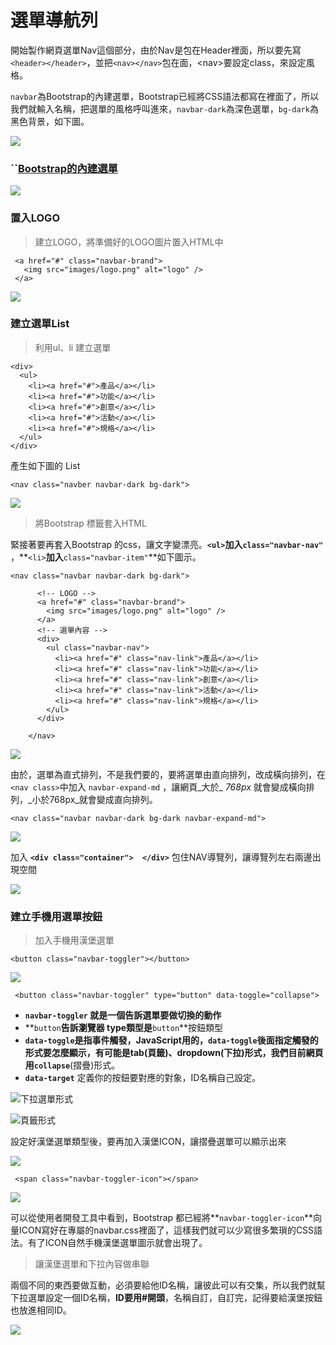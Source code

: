 # 選單導航列

開始製作網頁選單Nav這個部分，由於Nav是包在Header裡面，所以要先寫`<header></header>`，並把`<nav></nav>`包在面，&lt;nav&gt;要設定class，來設定風格。

`navbar`為Bootstrap的內建選單，Bootstrap已經將CSS語法都寫在裡面了，所以我們就輸入名稱，把選單的風格呼叫進來，`navbar-dark`為深色選單，`bg-dark`為黑色背景，如下圖。

![](.gitbook/assets/image%20%2822%29.png)

### \`\`[Bootstrap的內建選單](https://bootstrap.hexschool.com/docs/4.2/components/navbar/)

![](.gitbook/assets/image%20%2826%29.png)

### 置入LOGO

> 建立LOGO，將準備好的LOGO圖片置入HTML中

```markup
 <a href="#" class="navbar-brand">
   <img src="images/logo.png" alt="logo" />
 </a>
```

![](.gitbook/assets/image%20%2813%29.png)

### 建立選單List

> 利用ul、li 建立選單

```markup
<div>
  <ul>
    <li><a href="#">產品</a></li>
    <li><a href="#">功能</a></li>
    <li><a href="#">創意</a></li>
    <li><a href="#">活動</a></li>
    <li><a href="#">規格</a></li>
  </ul>
</div>
```

產生如下圖的 List

```markup
<nav class="navber navbar-dark bg-dark">
```

![](.gitbook/assets/image%20%2829%29.png)

> 將Bootstrap 標籤套入HTML

緊接著要再套入Bootstrap 的css，讓文字變漂亮。**`<ul>`**加入**`class="navbar-nav"`** ，**`<li>`**加入**`class="navbar-item"`**如下圖示。

```markup
<nav class="navbar navbar-dark bg-dark">

      <!-- LOGO -->
      <a href="#" class="navbar-brand">
        <img src="images/logo.png" alt="logo" />
      </a>
      <!-- 選單內容 -->
      <div>
        <ul class="navbar-nav">
          <li><a href="#" class="nav-link">產品</a></li>
          <li><a href="#" class="nav-link">功能</a></li>
          <li><a href="#" class="nav-link">創意</a></li>
          <li><a href="#" class="nav-link">活動</a></li>
          <li><a href="#" class="nav-link">規格</a></li>
        </ul>
      </div>

    </nav>
```

![](.gitbook/assets/image%20%285%29.png)

由於，選單為直式排列，不是我們要的，要將選單由直向排列，改成橫向排列，在`<nav class>`中加入 `navbar-expand-md` ，讓網頁_大於_ _768px_ 就會變成橫向排列，_小於768px_就會變成直向排列。

```markup
<nav class="navbar navbar-dark bg-dark navbar-expand-md">
```

![](.gitbook/assets/image%20%2825%29.png)

加入 **`<div class="container">  </div>`** 包住NAV導覽列，讓導覽列左右兩邊出現空間

![](.gitbook/assets/image%20%2816%29.png)

### 建立手機用選單按鈕

> 加入手機用漢堡選單

```markup
<button class="navbar-toggler"></button>
```

![](.gitbook/assets/image%20%283%29.png)

```markup
 <button class="navbar-toggler" type="button" data-toggle="collapse">
```

* **`navbar-toggler` 就是一個告訴選單要做切換的動作**
* **`button`**告訴瀏覽器 type類型是**`button`**按鈕類型
* **`data-toggle`**是指事件觸發，JavaScript用的，**`data-toggle`**後面指定觸發的形式要怎麼顯示，有可能是tab\(頁籤\)、dropdown\(下拉\)形式，我們目前網頁用**`collapse`**\(摺疊\)形式。
* **`data-target`** 定義你的按鈕要對應的對象，ID名稱自己設定。

![&#x4E0B;&#x62C9;&#x9078;&#x55AE;&#x5F62;&#x5F0F;](.gitbook/assets/a08.jpg)

![&#x9801;&#x7C64;&#x5F62;&#x5F0F;](.gitbook/assets/a07.jpg)



設定好漢堡選單類型後，要再加入漢堡ICON，讓摺疊選單可以顯示出來

![](.gitbook/assets/image%20%2823%29.png)

```markup
 <span class="navbar-toggler-icon"></span>
```

![](.gitbook/assets/a09.jpg)

可以從使用者開發工具中看到，Bootstrap 都已經將**`navbar-toggler-icon`**向量ICON寫好在專屬的navbar.css裡面了，這樣我們就可以少寫很多繁瑣的CSS語法。有了ICON自然手機漢堡選單圖示就會出現了。

> 讓漢堡選單和下拉內容做串聯

兩個不同的東西要做互動，必須要給他ID名稱，讓彼此可以有交集，所以我們就幫下拉選單設定一個ID名稱，**ID要用\#開頭**，名稱自訂，自訂完，記得要給漢堡按鈕也放進相同ID。

![](.gitbook/assets/image%20%2821%29.png)

